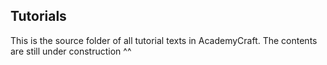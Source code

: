 Tutorials
---

This is the source folder of all tutorial texts in AcademyCraft. The contents are still under construction ^^

